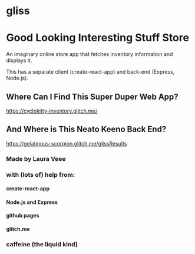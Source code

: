 gliss
=====

Good Looking Interesting Stuff Store
====================================

An imaginary online store app that fetches inventory information and displays it.

This has a separate client (create-react-app) and back-end (Express, Node.js).

## Where Can I Find This Super Duper Web App?
https://cyclokitty-inventory.glitch.me/

## And Where is This Neato Keeno Back End?
https://gelatinous-scorpion.glitch.me/glissResults

### Made by Laura Veee
### with (lots of) help from:
#### create-react-app
#### Node.js and Express
#### github pages
#### glitch.me
### caffeine (the liquid kind)

